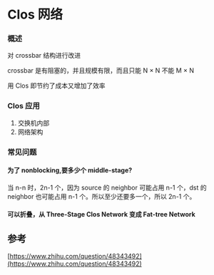 # Clos 网络

### 概述

对 crossbar 结构进行改进

crossbar 是有阻塞的，并且规模有限，而且只能 N × N 不能 M × N

用 Clos 即节约了成本又增加了效率

### Clos 应用

1. 交换机内部 
2. 网络架构

### 常见问题

#### 为了 nonblocking,要多少个 middle-stage?
当 n-n 时，2n-1 个，因为 source 的 neighbor 可能占用 n-1 个，dst 的 neighbor 也可能占用 n-1 个。所以至少还要多一个，所以 2n-1 个。

#### 可以折叠，从 Three-Stage Clos Network 变成 Fat-tree Network


## 参考

[https://www.zhihu.com/question/48343492](https://www.zhihu.com/question/48343492)

